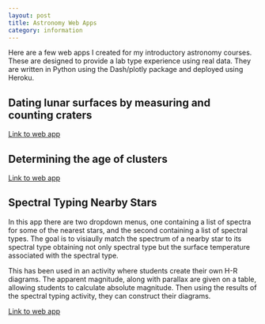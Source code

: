 ```yaml
---
layout: post
title: Astronomy Web Apps
category: information
---
```


Here are a few web apps I created for my introductory astronomy courses. These are designed to provide a lab type experience using real data. They are written in Python using the Dash/plotly package and deployed using Heroku. 

## Dating lunar surfaces by measuring and counting craters
[Link to web app](https://nameless-headland-39065.herokuapp.com/)

## Determining the age of clusters
[Link to web app](https://secret-everglades-56238.herokuapp.com/)


## Spectral Typing Nearby Stars

In this app there are two dropdown menus, one containing a list of spectra for some of the nearest stars, and the second containing a list of spectral types. The goal is to visiaully match the spectrum of a nearby star to its spectral type obtaining not only spectral type but the surface temperature associated with the spectral type. 

This has been used in an activity where students create their own H-R diagrams. The apparent magnitude, along with parallax are given on a table, allowing students to calculate absolute magnitude. Then using the results of the spectral typing activity, they can construct their diagrams.  

[Link to web app](https://sleepy-ravine-33604.herokuapp.com/)
